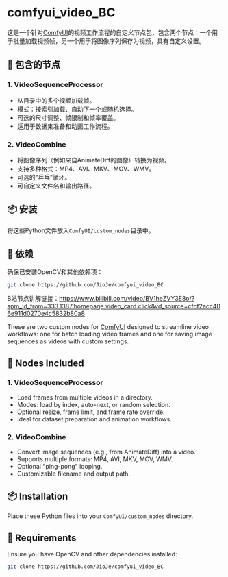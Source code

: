 # comfyui_video_BC

这是一个针对[ComfyUI](https://github.com/comfyanonymous/ComfyUI)的视频工作流程的自定义节点包，包含两个节点：一个用于批量加载视频帧，另一个用于将图像序列保存为视频，具有自定义设置。

## 🧩 包含的节点

### 1. VideoSequenceProcessor
- 从目录中的多个视频加载帧。
- 模式：按索引加载、自动下一个或随机选择。
- 可选的尺寸调整、帧限制和帧率覆盖。
- 适用于数据集准备和动画工作流程。

### 2. VideoCombine
- 将图像序列（例如来自AnimateDiff的图像）转换为视频。
- 支持多种格式：MP4、AVI、MKV、MOV、WMV。
- 可选的“乒乓”循环。
- 可自定义文件名和输出路径。

## 📦 安装
将这些Python文件放入`ComfyUI/custom_nodes`目录中。

## 🔧 依赖
确保已安装OpenCV和其他依赖项：
```bash
git clone https://github.com/JioJe/comfyui_video_BC
```
B站节点讲解链接：https://www.bilibili.com/video/BV1heZVY3E8o/?spm_id_from=333.1387.homepage.video_card.click&vd_source=cfcf2acc406e911d0270e4c5832b80a8

These are two custom nodes for [ComfyUI](https://github.com/comfyanonymous/ComfyUI) designed to streamline video workflows: one for batch loading video frames and one for saving image sequences as videos with custom settings.

## 🧩 Nodes Included

### 1. VideoSequenceProcessor
- Load frames from multiple videos in a directory.
- Modes: load by index, auto-next, or random selection.
- Optional resize, frame limit, and frame rate override.
- Ideal for dataset preparation and animation workflows.

### 2. VideoCombine
- Convert image sequences (e.g., from AnimateDiff) into a video.
- Supports multiple formats: MP4, AVI, MKV, MOV, WMV.
- Optional "ping-pong" looping.
- Customizable filename and output path.

## 📦 Installation
Place these Python files into your `ComfyUI/custom_nodes` directory.

## 🔧 Requirements
Ensure you have OpenCV and other dependencies installed:
```bash
git clone https://github.com/JioJe/comfyui_video_BC

